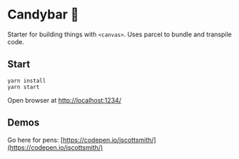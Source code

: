 # Candybar 🍫

Starter for building things with `<canvas>`. Uses parcel to bundle and transpile code.

## Start

```
yarn install
yarn start
```

Open browser at [http://localhost:1234/](http://localhost:1234/)

## Demos

Go here for pens: [https://codepen.io/jscottsmith/](https://codepen.io/jscottsmith/)
